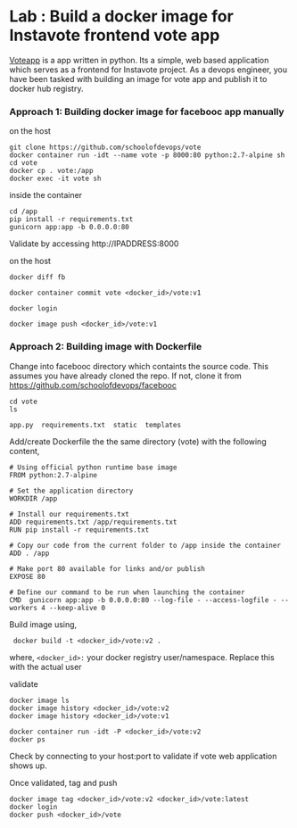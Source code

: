 # Lab : Build a docker image for Instavote frontend vote app

[Voteapp](https://github.com/schoolofdevops/vote) is a app written in python. Its a simple, web based  application which serves as a frontend for Instavote project. As a devops engineer, you have been tasked with building an image for vote app and publish it to docker hub registry.


### Approach 1: Building docker image for facebooc app manually


on the host

```
git clone https://github.com/schoolofdevops/vote
docker container run -idt --name vote -p 8000:80 python:2.7-alpine sh
cd vote
docker cp . vote:/app
docker exec -it vote sh
```

inside the container

```
cd /app
pip install -r requirements.txt
gunicorn app:app -b 0.0.0.0:80
```

Validate by accessing http://IPADDRESS:8000

on the host

```
docker diff fb

docker container commit vote <docker_id>/vote:v1

docker login

docker image push <docker_id>/vote:v1

```





### Approach 2: Building image with Dockerfile


Change into facebooc directory which containts the source code.  This assumes you have already cloned the repo. If not, clone it from https://github.com/schoolofdevops/facebooc

```
cd vote
ls

app.py  requirements.txt  static  templates
```

Add/create  Dockerfile the the same directory (vote) with the following content,

```
# Using official python runtime base image
FROM python:2.7-alpine

# Set the application directory
WORKDIR /app

# Install our requirements.txt
ADD requirements.txt /app/requirements.txt
RUN pip install -r requirements.txt

# Copy our code from the current folder to /app inside the container
ADD . /app

# Make port 80 available for links and/or publish
EXPOSE 80

# Define our command to be run when launching the container
CMD  gunicorn app:app -b 0.0.0.0:80 --log-file - --access-logfile - --workers 4 --keep-alive 0
```

Build image using,

```
 docker build -t <docker_id>/vote:v2 .
```

where, 
`<docker_id>:` your docker registry user/namespace. Replace this with the actual user


validate

```
docker image ls
docker image history <docker_id>/vote:v2
docker image history <docker_id>/vote:v1

docker container run -idt -P <docker_id>/vote:v2
docker ps
```

Check by connecting to your host:port to validate if vote web application shows up.


Once validated, tag and push

```
docker image tag <docker_id>/vote:v2 <docker_id>/vote:latest
docker login
docker push <docker_id>/vote
```
